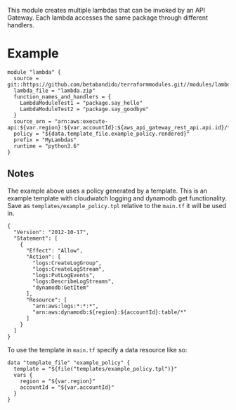 This module creates multiple lambdas that can be invoked by an API Gateway. Each lambda accesses the same package through different handlers.

# Example

```
module "lambda" { 
  source = git::https://github.com/betabandido/terraformmodules.git//modules/lambda"
  lambda_file = "lambda.zip"
  function_names_and_handlers = {
    LambdaModuleTest1 = "package.say_hello"
    LambdaModuleTest2 = "package.say_goodbye"
  }
  source_arn = "arn:aws:execute-api:${var.region}:${var.accountId}:${aws_api_gateway_rest_api.api.id}/*/GET/*/*"
  policy = "${data.template_file.example_policy.rendered}"
  prefix = "MyLambdas"
  runtime = "python3.6"
}
```

## Notes

The example above uses a policy generated by a template. This is an example template with cloudwatch logging and dynamodb get functionality. Save as `templates/example_policy.tpl` relative to the `main.tf` it will be used in.

```
{
  "Version": "2012-10-17",
  "Statement": [
    {
      "Effect": "Allow",
      "Action": [
        "logs:CreateLogGroup",
        "logs:CreateLogStream",
        "logs:PutLogEvents",
        "logs:DescribeLogStreams",
        "dynamodb:GetItem"
      ],
      "Resource": [
        "arn:aws:logs:*:*:*",
        "arn:aws:dynamodb:${region}:${accountId}:table/*"
      ]
    }
  ]
}
```

To use the template in `main.tf` specify a data resource like so:

```
data "template_file" "example_policy" {
  template = "${file("templates/example_policy.tpl")}"
  vars {
    region = "${var.region}"
    accountId = "${var.accountId}"
  }
}
```
